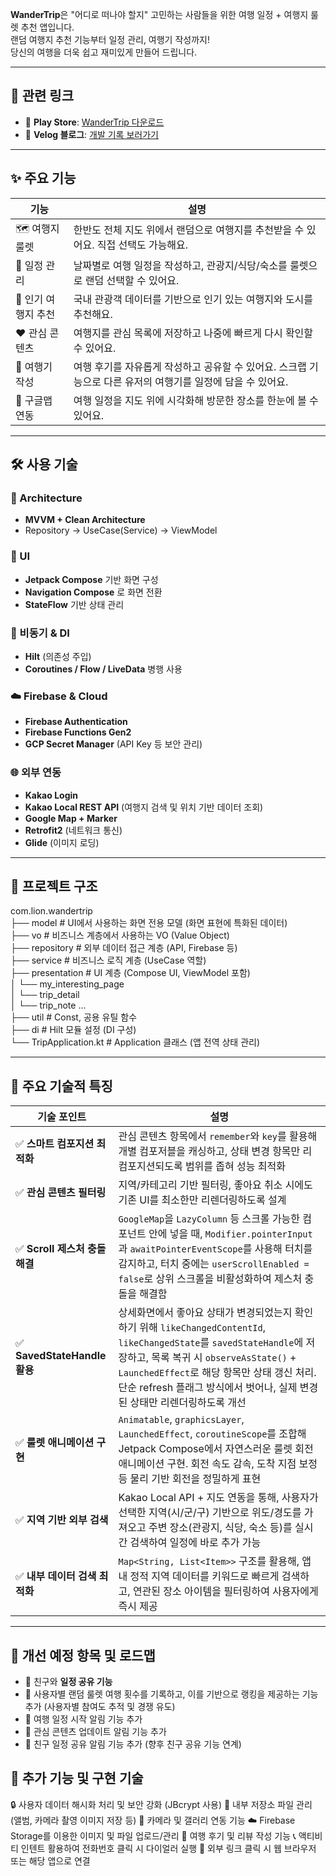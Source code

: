 
**WanderTrip**은 "어디로 떠나야 할지" 고민하는 사람들을 위한 여행 일정 + 여행지 룰렛 추천 앱입니다.  
랜덤 여행지 추천 기능부터 일정 관리, 여행기 작성까지!  
당신의 여행을 더욱 쉽고 재미있게 만들어 드립니다.

---

## 📎 관련 링크

- 📱 **Play Store**: [WanderTrip 다운로드](https://play.google.com/store/apps/details?id=com.lion.wandertrip)
- 📝 **Velog 블로그**: [개발 기록 보러가기](https://velog.io/@bpv834/posts)

---

## ✨ 주요 기능

| 기능 | 설명 |
|------|------|
| 🗺️ 여행지 룰렛 | 한반도 전체 지도 위에서 랜덤으로 여행지를 추천받을 수 있어요. 직접 선택도 가능해요. |
| 📆 일정 관리 | 날짜별로 여행 일정을 작성하고, 관광지/식당/숙소를 룰렛으로 랜덤 선택할 수 있어요. |
| 🌟 인기 여행지 추천 | 국내 관광객 데이터를 기반으로 인기 있는 여행지와 도시를 추천해요. |
| ❤️ 관심 콘텐츠 | 여행지를 관심 목록에 저장하고 나중에 빠르게 다시 확인할 수 있어요. |
| 📝 여행기 작성 | 여행 후기를 자유롭게 작성하고 공유할 수 있어요. 스크랩 기능으로 다른 유저의 여행기를 일정에 담을 수 있어요. |
| 📍 구글맵 연동 | 여행 일정을 지도 위에 시각화해 방문한 장소를 한눈에 볼 수 있어요. |

---

## 🛠️ 사용 기술

### 🧱 Architecture
- **MVVM + Clean Architecture**
- Repository → UseCase(Service) → ViewModel

### 🎨 UI
- **Jetpack Compose** 기반 화면 구성
- **Navigation Compose** 로 화면 전환
- **StateFlow** 기반 상태 관리

### 🔧 비동기 & DI
- **Hilt** (의존성 주입)
- **Coroutines / Flow / LiveData** 병행 사용

### ☁️ Firebase & Cloud
- **Firebase Authentication**
- **Firebase Functions Gen2**
- **GCP Secret Manager** (API Key 등 보안 관리)

### 🌐 외부 연동
- **Kakao Login**
- **Kakao Local REST API** (여행지 검색 및 위치 기반 데이터 조회)
- **Google Map + Marker**
- **Retrofit2** (네트워크 통신)
- **Glide** (이미지 로딩)

---

## 📁 프로젝트 구조

com.lion.wandertrip  
├── model             # UI에서 사용하는 화면 전용 모델 (화면 표현에 특화된 데이터)  
├── vo                # 비즈니스 계층에서 사용하는 VO (Value Object)  
├── repository        # 외부 데이터 접근 계층 (API, Firebase 등)  
├── service           # 비즈니스 로직 계층 (UseCase 역할)  
├── presentation      # UI 계층 (Compose UI, ViewModel 포함)  
│   └── my_interesting_page  
│   └── trip_detail  
│   └── trip_note ...  
├── util              # Const, 공용 유틸 함수  
├── di                # Hilt 모듈 설정 (DI 구성)  
└── TripApplication.kt  # Application 클래스 (앱 전역 상태 관리)  

---

## 🎯 주요 기술적 특징

| 기술 포인트 | 설명 |
|-------------|------|
| ✅ **스마트 컴포지션 최적화** | 관심 콘텐츠 항목에서 `remember`와 `key`를 활용해 개별 컴포저블을 캐싱하고, 상태 변경 항목만 리컴포지션되도록 범위를 좁혀 성능 최적화 |
| ✅ **관심 콘텐츠 필터링** | 지역/카테고리 기반 필터링, 좋아요 취소 시에도 기존 UI를 최소한만 리렌더링하도록 설계 |
| ✅ **Scroll 제스처 충돌 해결** | `GoogleMap`을 `LazyColumn` 등 스크롤 가능한 컴포넌트 안에 넣을 때, `Modifier.pointerInput`과 `awaitPointerEventScope`를 사용해 터치를 감지하고, 터치 중에는 `userScrollEnabled = false`로 상위 스크롤을 비활성화하여 제스처 충돌을 해결함 |
| ✅ **SavedStateHandle 활용** | 상세화면에서 좋아요 상태가 변경되었는지 확인하기 위해 `likeChangedContentId`, `likeChangedState`를 `savedStateHandle`에 저장하고, 목록 복귀 시 `observeAsState()` + `LaunchedEffect`로 해당 항목만 상태 갱신 처리. 단순 refresh 플래그 방식에서 벗어나, 실제 변경된 상태만 리렌더링하도록 개선 |
| ✅ **룰렛 애니메이션 구현** | `Animatable`, `graphicsLayer`, `LaunchedEffect`, `coroutineScope`를 조합해 Jetpack Compose에서 자연스러운 룰렛 회전 애니메이션 구현. 회전 속도 감속, 도착 지점 보정 등 물리 기반 회전을 정밀하게 표현 |
| ✅ **지역 기반 외부 검색** | Kakao Local API + 지도 연동을 통해, 사용자가 선택한 지역(시/군/구) 기반으로 위도/경도를 가져오고 주변 장소(관광지, 식당, 숙소 등)를 실시간 검색하여 일정에 바로 추가 가능 |
| ✅ **내부 데이터 검색 최적화** | `Map<String, List<Item>>` 구조를 활용해, 앱 내 정적 지역 데이터를 키워드로 빠르게 검색하고, 연관된 장소 아이템을 필터링하여 사용자에게 즉시 제공 |

---

## 🧪 개선 예정 항목 및 로드맵

- 🤝 친구와 **일정 공유 기능**
- 🎲 사용자별 랜덤 룰렛 여행 횟수를 기록하고, 이를 기반으로 랭킹을 제공하는 기능 추가 (사용자별 참여도 추적 및 경쟁 유도)
- 🔔 여행 일정 시작 알림 기능 추가
- 🔔 관심 콘텐츠 업데이트 알림 기능 추가
- 🔔 친구 일정 공유 알림 기능 추가 (향후 친구 공유 기능 연계)

## 🧩 추가 기능 및 구현 기술
🔒 사용자 데이터 해시화 처리 및 보안 강화 (JBcrypt 사용)
📁 내부 저장소 파일 관리 (앨범, 카메라 촬영 이미지 저장 등)
📸 카메라 및 갤러리 연동 기능
☁️ Firebase Storage를 이용한 이미지 및 파일 업로드/관리
📝 여행 후기 및 리뷰 작성 기능
📞 액티비티 인텐트 활용하여 전화번호 클릭 시 다이얼러 실행
🔗 외부 링크 클릭 시 웹 브라우저 또는 해당 앱으로 연결
